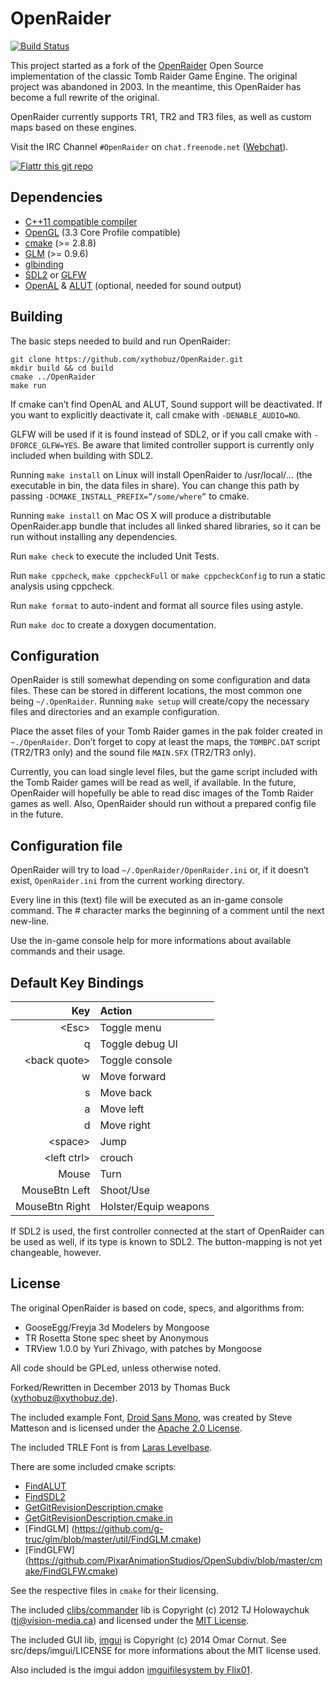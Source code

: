 # OpenRaider

[![Build Status](https://travis-ci.org/xythobuz/OpenRaider.svg?branch=master)](https://travis-ci.org/xythobuz/OpenRaider)

This project started as a fork of the [OpenRaider](http://openraider.sourceforge.net) Open Source implementation of the classic Tomb Raider Game Engine. The original project was abandoned in 2003. In the meantime, this OpenRaider has become a full rewrite of the original.

OpenRaider currently supports TR1, TR2 and TR3 files, as well as custom maps based on these engines.

Visit the IRC Channel `#OpenRaider` on `chat.freenode.net` ([Webchat](http://webchat.freenode.net/?channels=%23OpenRaider)).

[![Flattr this git repo](http://api.flattr.com/button/flattr-badge-large.png)](https://flattr.com/submit/auto?user_id=xythobuz&url=https://github.com/xythobuz/OpenRaider&title=OpenRaider&language=&tags=github&category=software)

## Dependencies

* [C++11 compatible compiler](http://en.cppreference.com/w/cpp/compiler_support)
* [OpenGL](https://www.opengl.org) (3.3 Core Profile compatible)
* [cmake](http://www.cmake.org) (>= 2.8.8)
* [GLM](http://glm.g-truc.net) (>= 0.9.6)
* [glbinding](https://github.com/hpicgs/glbinding)
* [SDL2](http://www.libsdl.org) or [GLFW](http://www.glfw.org)
* [OpenAL](http://www.openal.org) & [ALUT](https://github.com/vancegroup/freealut) (optional, needed for sound output)

## Building

The basic steps needed to build and run OpenRaider:

    git clone https://github.com/xythobuz/OpenRaider.git
    mkdir build && cd build
    cmake ../OpenRaider
    make run

If cmake can’t find OpenAL and ALUT, Sound support will be deactivated. If you want to explicitly deactivate it, call cmake with `-DENABLE_AUDIO=NO`.

GLFW will be used if it is found instead of SDL2, or if you call cmake with `-DFORCE_GLFW=YES`. Be aware that limited controller support is currently only included when building with SDL2.

Running `make install` on Linux will install OpenRaider to /usr/local/... (the executable in bin, the data files in share). You can change this path by passing `-DCMAKE_INSTALL_PREFIX=”/some/where”` to cmake.

Running `make install` on Mac OS X will produce a distributable OpenRaider.app bundle that includes all linked shared libraries, so it can be run without installing any dependencies.

Run `make check` to execute the included Unit Tests.

Run `make cppcheck`, `make cppcheckFull` or `make cppcheckConfig` to run a static analysis using cppcheck.

Run `make format` to auto-indent and format all source files using astyle.

Run `make doc` to create a doxygen documentation.

## Configuration

OpenRaider is still somewhat depending on some configuration and data files. These can be stored in different locations, the most common one being `~/.OpenRaider`. Running `make setup` will create/copy the necessary files and directories and an example configuration.

Place the asset files of your Tomb Raider games in the pak folder created in `~./OpenRaider`. Don’t forget to copy at least the maps, the `TOMBPC.DAT` script (TR2/TR3 only) and the sound file `MAIN.SFX` (TR2/TR3 only).

Currently, you can load single level files, but the game script included with the Tomb Raider games will be read as well, if available. In the future, OpenRaider will hopefully be able to read disc images of the Tomb Raider games as well. Also, OpenRaider should run without a prepared config file in the future.

## Configuration file

OpenRaider will try to load `~/.OpenRaider/OpenRaider.ini` or, if it doesn’t exist, `OpenRaider.ini` from the current working directory.

Every line in this (text) file will be executed as an in-game console command. The # character marks the beginning of a comment until the next new-line.

Use the in-game console help for more informations about available commands and their usage.

## Default Key Bindings

| Key                | Action                |
| ------------------:|:--------------------- |
| &lt;Esc&gt;        | Toggle menu           |
| q                  | Toggle debug UI       |
| &lt;back quote&gt; | Toggle console        |
| w                  | Move forward          |
| s                  | Move back             |
| a                  | Move left             |
| d                  | Move right            |
| &lt;space&gt;      | Jump                  |
| &lt;left ctrl&gt;  | crouch                |
| Mouse              | Turn                  |
| MouseBtn Left      | Shoot/Use             |
| MouseBtn Right     | Holster/Equip weapons |

If SDL2 is used, the first controller connected at the start of OpenRaider can be used as well, if its type is known to SDL2. The button-mapping is not yet changeable, however.

## License

The original OpenRaider is based on code, specs, and algorithms from:

* GooseEgg/Freyja 3d Modelers by Mongoose
* TR Rosetta Stone spec sheet by Anonymous
* TRView 1.0.0 by Yuri Zhivago, with patches by Mongoose

All code should be GPLed, unless otherwise noted.

Forked/Rewritten in December 2013 by Thomas Buck (xythobuz@xythobuz.de).

The included example Font, [Droid Sans Mono](http://www.droidfonts.com/licensing/), was created by Steve Matteson and is licensed under the [Apache 2.0 License](http://www.apache.org/licenses/LICENSE-2.0).

The included TRLE Font is from [Laras Levelbase](http://laraslevelbase.org/stuff/index.asp?id=1967).

There are some included cmake scripts:

* [FindALUT](https://github.com/rpavlik/cmake-modules/blob/master/FindALUT.cmake)
* [FindSDL2](https://github.com/dhewm/dhewm3/blob/master/neo/sys/cmake/FindSDL2.cmake)
* [GetGitRevisionDescription.cmake](https://github.com/rpavlik/cmake-modules/blob/master/GetGitRevisionDescription.cmake)
* [GetGitRevisionDescription.cmake.in](https://github.com/rpavlik/cmake-modules/blob/master/GetGitRevisionDescription.cmake.in)
* [FindGLM] (https://github.com/g-truc/glm/blob/master/util/FindGLM.cmake)
* [FindGLFW] (https://github.com/PixarAnimationStudios/OpenSubdiv/blob/master/cmake/FindGLFW.cmake)

See the respective files in `cmake` for their licensing.

The included [clibs/commander](https://github.com/clibs/commander) lib is Copyright (c) 2012 TJ Holowaychuk (tj@vision-media.ca) and licensed under the [MIT License](http://opensource.org/licenses/MIT).

The included GUI lib, [imgui](https://github.com/ocornut/imgui/) is Copyright (c) 2014 Omar Cornut. See src/deps/imgui/LICENSE for more informations about the MIT license used. 

Also included is the imgui addon [imguifilesystem by Flix01](https://gist.github.com/Flix01/f34b5efa91e50a241c1b).

